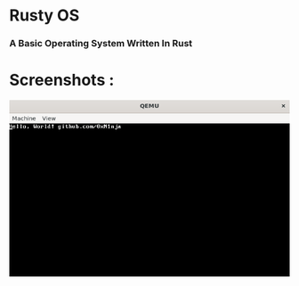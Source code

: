 # Rusty OS
### A Basic Operating System Written In Rust

# Screenshots :
![Screenshot](https://raw.githubusercontent.com/0xN1nja/rusty-os/master/assets/screenshot.png)